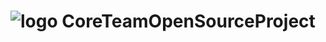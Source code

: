 # ![logo](https://community.trinitycore.org/public/style_images/1_trinitycore.png) CoreTeamOpenSourceProject 


